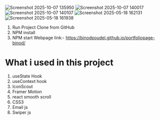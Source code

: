 
![Screenshot 2025-10-07 135950](https://github.com/user-attachments/assets/549bfa28-6cda-4a6a-bced-0a8335d1cd16)
![Screenshot 2025-10-07 140017](https://github.com/user-attachments/assets/84ea5fdd-672e-4c82-97bb-a66dd0596b6b)
![Screenshot 2025-10-07 140107](https://github.com/user-attachments/assets/8cd2ebbc-ae7f-44b9-8f2a-ea1b49d58015)
![Screenshot 2025-05-18 162131](https://github.com/user-attachments/assets/a034dfeb-5871-4765-a527-68aa2206ea25)
![Screenshot 2025-05-18 161938](https://github.com/user-attachments/assets/39cbaff4-d730-42ee-a572-c6403f0eb51e)

1. Run Project Clone from GitHub
2. NPM install
3. NPM start
Webpage link:- https://binodpoudel.github.io/portfoliopage-binod/
# What i used in this project
1. useState Hook
2. useContext hook
3. IconScout
4. Framer Motion
5. react smooth scroll
6. CSS3
7. Email js
8. Swiper js





